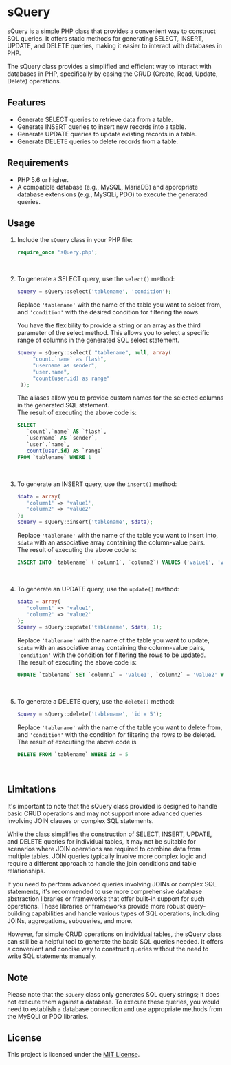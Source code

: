 # sQuery

sQuery is a simple PHP class that provides a convenient way to construct SQL queries. It offers static methods for generating SELECT, INSERT, UPDATE, and DELETE queries, making it easier to interact with databases in PHP.

The sQuery class provides a simplified and efficient way to interact with databases in PHP, specifically by easing the CRUD (Create, Read, Update, Delete) operations.

## Features

- Generate SELECT queries to retrieve data from a table.
- Generate INSERT queries to insert new records into a table.
- Generate UPDATE queries to update existing records in a table.
- Generate DELETE queries to delete records from a table.

## Requirements

- PHP 5.6 or higher.
- A compatible database (e.g., MySQL, MariaDB) and appropriate database extensions (e.g., MySQLi, PDO) to execute the generated queries.

## Usage

1. Include the `sQuery` class in your PHP file:

   ```php
   require_once 'sQuery.php';
   ```
   
<br/>

2. To generate a SELECT query, use the `select()` method:

   ```php
   $query = sQuery::select('tablename', 'condition');
   ```

   Replace `'tablename'` with the name of the table you want to select from, and `'condition'` with the desired condition for filtering the rows.

   You have the flexibility to provide a string or an array as the third parameter of the select method. This allows you to select a specific range of columns in the generated SQL select statement.
   
   ```php
   $query = sQuery::select( "tablename", null, array(
		"count.`name` as flash",
		"username as sender",
		"user.name",
		"count(user.id) as range"
	));
   ```
   The aliases allow you to provide custom names for the selected columns in the generated SQL statement.\
   The result of executing the above code is:
   
   ```sql
   SELECT 
      `count`.`name` AS `flash`, 
      `username` AS `sender`, 
      `user`.`name`, 
      count(user.id) AS `range` 
   FROM `tablename` WHERE 1
   ```
   
<br/>

3. To generate an INSERT query, use the `insert()` method:

   ```php
   $data = array(
      'column1' => 'value1', 
      'column2' => 'value2'
   );
   $query = sQuery::insert('tablename', $data);
   ```

   Replace `'tablename'` with the name of the table you want to insert into, `$data` with an associative array containing the column-value pairs.\
   The result of executing the above code is:
   
   ```sql
   INSERT INTO `tablename` (`column1`, `column2`) VALUES ('value1', 'value2')
   ```

</br>

4. To generate an UPDATE query, use the `update()` method:

   ```php
   $data = array(
      'column1' => 'value1', 
      'column2' => 'value2'
   );
   $query = sQuery::update('tablename', $data, 1);
   ```

   Replace `'tablename'` with the name of the table you want to update, `$data` with an associative array containing the column-value pairs, `'condition'` with the condition for filtering the rows to be updated.\
   The result of executing the above code is:
   
   ```sql
   UPDATE `tablename` SET `column1` = 'value1', `column2` = 'value2' WHERE 1
   ```
   
<br/>

5. To generate a DELETE query, use the `delete()` method:

   ```php
   $query = sQuery::delete('tablename', 'id = 5');
   ```

   Replace `'tablename'` with the name of the table you want to delete from, and `'condition'` with the condition for filtering the rows to be deleted.\
   The result of executiing the above code is
   
   ```sql
   DELETE FROM `tablename` WHERE id = 5
   ```

<br/>

## Limitations

It's important to note that the sQuery class provided is designed to handle basic CRUD operations and may not support more advanced queries involving JOIN clauses or complex SQL statements.

While the class simplifies the construction of SELECT, INSERT, UPDATE, and DELETE queries for individual tables, it may not be suitable for scenarios where JOIN operations are required to combine data from multiple tables. JOIN queries typically involve more complex logic and require a different approach to handle the join conditions and table relationships.

If you need to perform advanced queries involving JOINs or complex SQL statements, it's recommended to use more comprehensive database abstraction libraries or frameworks that offer built-in support for such operations. These libraries or frameworks provide more robust query-building capabilities and handle various types of SQL operations, including JOINs, aggregations, subqueries, and more.

However, for simple CRUD operations on individual tables, the sQuery class can still be a helpful tool to generate the basic SQL queries needed. It offers a convenient and concise way to construct queries without the need to write SQL statements manually.

## Note

Please note that the `sQuery` class only generates SQL query strings; it does not execute them against a database. To execute these queries, you would need to establish a database connection and use appropriate methods from the MySQLi or PDO libraries.

## License

This project is licensed under the [MIT License](LICENSE).
